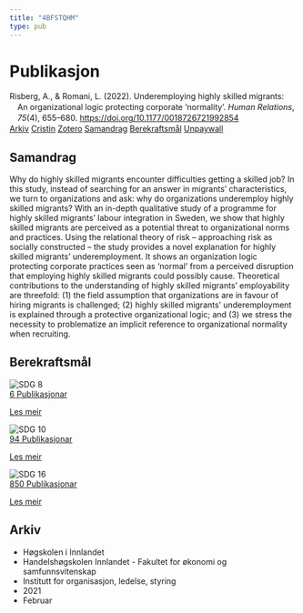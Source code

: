 ```yaml
---
title: "4BFSTQHM"
type: pub
---
```

<h1>Publikasjon</h1>
<article id="csl-bib-container-4BFSTQHM" class="csl-bib-container">
  <div class="csl-bib-body" style="line-height: 1.35; padding-left: 1em; text-indent:-1em;">
  <div class="csl-entry">Risberg, A., &amp; Romani, L. (2022). Underemploying highly skilled migrants: An organizational logic protecting corporate &#x2018;normality&#x2019;. <i>Human Relations</i>, <i>75</i>(4), 655&#x2013;680. <a href="https://doi.org/10.1177/0018726721992854">https://doi.org/10.1177/0018726721992854</a></div>
</div>
  <div class="csl-bib-buttons">
    <a href="#taxonomy-article-4BFSTQHM" class="csl-bib-button">Arkiv</a>
    <a href="https://app.cristin.no/results/show.jsf?id=1892632" alt="Cristin URL" class="csl-bib-button">Cristin</a>
    <a href="http://zotero.org/groups/5402882/items/4BFSTQHM" alt="Zotero URL" class="csl-bib-button">Zotero</a>
    <a href="#abstract-article-4BFSTQHM" class="csl-bib-button">Samandrag</a>
    <a href="#sdg-article-4BFSTQHM" class="csl-bib-button">Berekraftsmål</a>
    <a href="https://journals.sagepub.com/doi/pdf/10.1177/0018726721992854" class="csl-bib-button">Unpaywall</a>
  </div>
  <div id="csl-bib-meta-container-4BFSTQHM"></div>
</article>
<div id="csl-bib-meta-4BFSTQHM" class="csl-bib-meta">
  <article id="abstract-article-4BFSTQHM" class="abstract-article">
    <h1>Samandrag</h1>
    Why do highly skilled migrants encounter difficulties getting a skilled job? In this study, instead of searching for an answer in migrants’ characteristics, we turn to organizations and ask: why do organizations underemploy highly skilled migrants? With an in-depth qualitative study of a programme for highly skilled migrants’ labour integration in Sweden, we show that highly skilled migrants are perceived as a potential threat to organizational norms and practices. Using the relational theory of risk – approaching risk as socially constructed – the study provides a novel explanation for highly skilled migrants’ underemployment. It shows an organization logic protecting corporate practices seen as ‘normal’ from a perceived disruption that employing highly skilled migrants could possibly cause. Theoretical contributions to the understanding of highly skilled migrants’ employability are threefold: (1) the field assumption that organizations are in favour of hiring migrants is challenged; (2) highly skilled migrants’ underemployment is explained through a protective organizational logic; and (3) we stress the necessity to problematize an implicit reference to organizational normality when recruiting.
  </article>
  <article id="sdg-article-4BFSTQHM" class="sdg-article">
    <h1>Berekraftsmål</h1>
    <div class="sdg-container"><div id="sdg8" class="sdg"> <img src="{{< params subfolder >}}images/sdg/sdg08_no.png" class="image" alt="SDG 8"> <div class="sdg-overlay"> <a href="{{< params subfolder >}}no/archive/?sdg=8#archive" class="sdg-publication-count"><span>6</span> Publikasjonar</a> <p><a href="NA" class="sdg-read-more">Les meir</a></p> </div> </div> <div id="sdg10" class="sdg"> <img src="{{< params subfolder >}}images/sdg/sdg10_no.png" class="image" alt="SDG 10"> <div class="sdg-overlay"> <a href="{{< params subfolder >}}no/archive/?sdg=10#archive" class="sdg-publication-count"><span>94</span> Publikasjonar</a> <p><a href="NA" class="sdg-read-more">Les meir</a></p> </div> </div> <div id="sdg16" class="sdg"> <img src="{{< params subfolder >}}images/sdg/sdg16_no.png" class="image" alt="SDG 16"> <div class="sdg-overlay"> <a href="{{< params subfolder >}}no/archive/?sdg=16#archive" class="sdg-publication-count"><span>850</span> Publikasjonar</a> <p><a href="NA" class="sdg-read-more">Les meir</a></p> </div> </div></div>
  </article>
  <article id="taxonomy-article-4BFSTQHM" class="taxonomy-article">
    <h1>Arkiv</h1>
    <ul>
      <li>Høgskolen i Innlandet</li>
      <li>Handelshøgskolen Innlandet - Fakultet for økonomi og samfunnsvitenskap</li>
      <li>Institutt for organisasjon, ledelse, styring</li>
      <li>2021</li>
      <li>Februar</li>
    </ul>
  </article>
</div>
